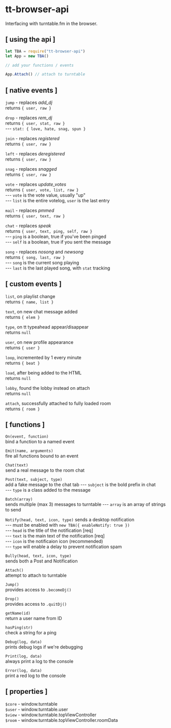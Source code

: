 # tt-browser-api
Interfacing with turntable.fm in the browser.

## [ using the api ]
```js
let TBA = require("tt-browser-api")
let App = new TBA()

// add your functions / events 

App.Attach() // attach to turntable
````

## [ native events ]

`jump` - replaces *add_dj*  
returns `{ user, raw }`

`drop` - replaces *rem_dj*  
returns `{ user, stat, raw }`  
--- `stat: { love, hate, snag, spun }`

`join` - replaces *registered*  
returns `{ user, raw }`

`left` - replaces *deregistered*  
returns `{ user, raw }`

`snag` - replaces *snagged*  
returns `{ user, raw }`

`vote` - replaces *update_votes*  
returns `{ user, vote, list, raw }`  
--- `vote` is the vote value, usually "up"  
--- `list` is the entire votelog, `user` is the last entry  

`mail` - replaces *pmmed*  
returns `{ user, text, raw }`

`chat` - replaces *speak*  
returns `{ user, text, ping, self, raw }`  
--- `ping` is a boolean, true if you've been pinged  
--- `self` is a boolean, true if you sent the message  

`song` - replaces *nosong* and *newsong*  
returns `{ song, last, raw }`  
--- `song` is the current song playing  
--- `last` is the last played song, with `stat` tracking  

## [ custom events ]

`list`, on playlist change  
returns `{ name, list }`

`text`, on new chat message added  
returns `{ elem }`

`type`, on tt typeahead appear/disappear  
returns `null`

`user`, on new profile appearance  
returns `{ user }`

`loop`, incremented by 1 every minute   
returns `{ beat }`

`load`, after being added to the HTML  
returns `null`

`lobby`, found the lobby instead on attach  
returns `null`

`attach`, successfully attached to fully loaded room  
returns `{ room } `

## [ functions ]

`On(event, function)`   
bind a function to a named event

`Emit(name, arguments)`   
fire all functions bound to an event

`Chat(text)`   
send a real message to the room chat

`Post(text, subject, type)`   
add a fake message to the chat tab
--- `subject` is the bold prefix in chat  
--- `type` is a class added to the message  

`Batch(array)`   
sends multiple (max 3) messages to turntable
--- `array` is an array of strings to send

`Notify(head, text, icon, type)`
sends a desktop notification  
--- must be enabled with `new TBA({ enableNotify: true })`  
--- `head` is the title of the notification [req]  
--- `text` is the main text of the notification [req]  
--- `icon` is the notificaion icon (recommended)  
--- `type` will enable a delay to prevent notification spam

`Bully(head, text, icon, type)`   
sends both a Post and  Notification

`Attach()`   
attempt to attach to turntable

`Jump()`  
provides access to `.becomeDj()`

`Drop()`  
provides access to `.quitDj()`

`getName(id)`  
return a user name from ID

`hasPing(str)`  
check a string for a ping

`Debug(log, data)`   
prints debug logs if we're debugging

`Print(log, data)`  
always print a log to the console

`Error(log, data)`  
print a red log to the console

## [ properties ]

`$core` - window.turntable  
`$user` - window.turntable.user  
`$view` - window.turntable.topViewController  
`$room` - window.turntable.topViewController.roomData  